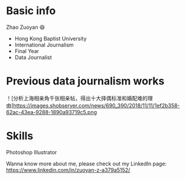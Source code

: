 # Basic info

Zhao Zuoyan  :smile:

* Hong Kong Baptist University
* International Journalism
* Final Year
* Data Journalist

# Previous data journalism works

！[分析上海相亲角千张相亲帖，得出十大择偶标准和婚配难的理由]https://images.shobserver.com/news/690_390/2018/11/11/1ef2b358-62ac-43ea-9288-1890a93719c5.png
  

# Skills

Photoshop Illustrator

Wanna know more about me, please check out my LinkedIn page: https://www.linkedin.com/in/zuoyan-z-a379a5152/
